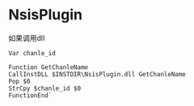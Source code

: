 # NsisPlugin


如果调用dll


	Var chanle_id

	Function GetChanleName
	CallInstDLL $INSTDIR\NsisPlugin.dll GetChanleName
	Pop $0
	StrCpy $chanle_id $0
	FunctionEnd`


